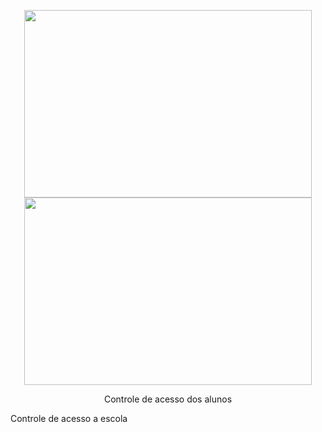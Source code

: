 <p align="center">
<img width="460" height="300" src="https://user-images.githubusercontent.com/132776296/236819731-1e0281c5-8216-4d2a-a78c-66525fe41f13.png">
<img width="460" height="300" src="https://user-images.githubusercontent.com/132776296/236819934-79e82e15-3911-449e-9180-95107eff2edd.png">


<p align="center">Controle de acesso dos alunos


Controle de acesso a escola
